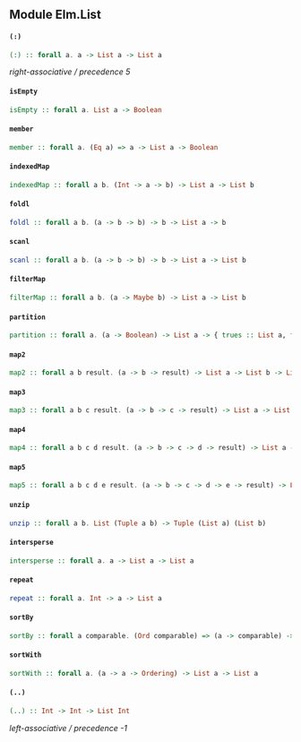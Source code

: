 ## Module Elm.List

#### `(:)`

``` purescript
(:) :: forall a. a -> List a -> List a
```

_right-associative / precedence 5_

#### `isEmpty`

``` purescript
isEmpty :: forall a. List a -> Boolean
```

#### `member`

``` purescript
member :: forall a. (Eq a) => a -> List a -> Boolean
```

#### `indexedMap`

``` purescript
indexedMap :: forall a b. (Int -> a -> b) -> List a -> List b
```

#### `foldl`

``` purescript
foldl :: forall a b. (a -> b -> b) -> b -> List a -> b
```

#### `scanl`

``` purescript
scanl :: forall a b. (a -> b -> b) -> b -> List a -> List b
```

#### `filterMap`

``` purescript
filterMap :: forall a b. (a -> Maybe b) -> List a -> List b
```

#### `partition`

``` purescript
partition :: forall a. (a -> Boolean) -> List a -> { trues :: List a, falses :: List a }
```

#### `map2`

``` purescript
map2 :: forall a b result. (a -> b -> result) -> List a -> List b -> List result
```

#### `map3`

``` purescript
map3 :: forall a b c result. (a -> b -> c -> result) -> List a -> List b -> List c -> List result
```



#### `map4`

``` purescript
map4 :: forall a b c d result. (a -> b -> c -> d -> result) -> List a -> List b -> List c -> List d -> List result
```



#### `map5`

``` purescript
map5 :: forall a b c d e result. (a -> b -> c -> d -> e -> result) -> List a -> List b -> List c -> List d -> List e -> List result
```



#### `unzip`

``` purescript
unzip :: forall a b. List (Tuple a b) -> Tuple (List a) (List b)
```

#### `intersperse`

``` purescript
intersperse :: forall a. a -> List a -> List a
```

#### `repeat`

``` purescript
repeat :: forall a. Int -> a -> List a
```

#### `sortBy`

``` purescript
sortBy :: forall a comparable. (Ord comparable) => (a -> comparable) -> List a -> List a
```

#### `sortWith`

``` purescript
sortWith :: forall a. (a -> a -> Ordering) -> List a -> List a
```

#### `(..)`

``` purescript
(..) :: Int -> Int -> List Int
```

_left-associative / precedence -1_


